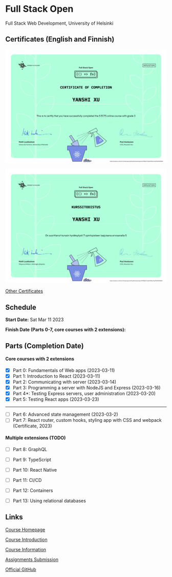 # Full Stack Open
Full Stack Web Development, University of Helsinki


## Certificates (English and Finnish)

![Certificates 1 in English](./certificates/certificate-fullstack-en.png)

![Certificate 1 in Finnish](./certificates/certificate-fullstack-fi.png)

[Other Certificates](./certificates/others)


## Schedule
**Start Date:** Sat Mar 11 2023

**Finish Date (Parts 0-7, core courses with 2 extensions):**


## Parts (Completion Date)
#### Core courses with 2 extensions
- [x] Part 0: Fundamentals of Web apps (2023-03-11)
- [x] Part 1: Introduction to React (2023-03-11)
- [x] Part 2: Communicating with server (2023-03-14)
- [x] Part 3: Programming a server with NodeJS and Express (2023-03-16)
- [x] Part 4*: Testing Express servers, user administration (2023-03-20)
- [x] Part 5: Testing React apps (2023-03-23)
---
- [ ] Part 6: Advanced state management (2023-03-2)
- [ ] Part 7: React router, custom hooks, styling app with CSS and webpack (Certificate, 2023)
#### Multiple extensions (TODO)
- [ ] Part 8: GraphQL
- [ ] Part 9: TypeScript
- [ ] Part 10: React Native
- [ ] Part 11: CI/CD
- [ ] Part 12: Containers
- [ ] Part 13: Using relational databases


## Links

[Course Homepage](https://fullstackopen.com/en)

[Course Introduction](https://studies.helsinki.fi/courses/cu/hy-CU-142971782-2020-08-01/CSM141081/Full_Stack_Web_Development)

[Course Information](https://studies.helsinki.fi/courses/cur/otm-861c248f-e4e4-43df-a69a-50fd206afabf)

[Assignments Submission](https://studies.cs.helsinki.fi/stats/courses/fullstackopen)

[Official GitHub](https://github.com/orgs/fullstack-hy2020/repositories)

